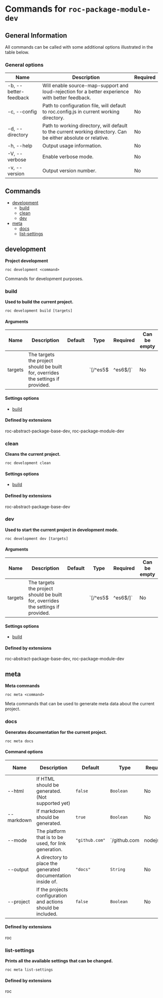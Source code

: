 # Commands for `roc-package-module-dev`

## General Information
All commands can be called with some additional options illustrated in the table below.

### General options

| Name                  | Description                                                                                                   | Required |
| --------------------- | ------------------------------------------------------------------------------------------------------------- | -------- |
| -b, --better-feedback | Will enable source-map-support and loud-rejection for a better experience with better feedback.               | No       |
| -c, --config          | Path to configuration file, will default to roc.config.js in current working directory.                       | No       |
| -d, --directory       | Path to working directory, will default to the current working directory. Can be either absolute or relative. | No       |
| -h, --help            | Output usage information.                                                                                     | No       |
| -V, --verbose         | Enable verbose mode.                                                                                          | No       |
| -v, --version         | Output version number.                                                                                        | No       |

## Commands
* [development](#development)
    * [build](#build)
    * [clean](#clean)
    * [dev](#dev)
* [meta](#meta)
    * [docs](#docs)
    * [list-settings](#list-settings)

## development
__Project development__

```
roc development <command>
```
Commands for development purposes.


### build
__Used to build the current project.__

```
roc development build [targets]
```

#### Arguments

| Name    | Description                                                                      | Default | Type              | Required | Can be empty |
| ------- | -------------------------------------------------------------------------------- | ------- | ----------------- | -------- | ------------ |
| targets | The targets the project should be built for, overrides the settings if provided. |         | `[/^es5$|^es6$/]` | No       | Yes          |

####  Settings options
* [build](/Users/gustaf/VG/public/roc-package/roc-package-module/extensions/roc-package-module-dev/docs/Settings.md#build)

####  Defined by extensions
roc-abstract-package-base-dev, roc-package-module-dev

### clean
__Cleans the current project.__

```
roc development clean
```

####  Settings options
* [build](/Users/gustaf/VG/public/roc-package/roc-package-module/extensions/roc-package-module-dev/docs/Settings.md#build)

####  Defined by extensions
roc-abstract-package-base-dev

### dev
__Used to start the current project in development mode.__

```
roc development dev [targets]
```

#### Arguments

| Name    | Description                                                                      | Default | Type              | Required | Can be empty |
| ------- | -------------------------------------------------------------------------------- | ------- | ----------------- | -------- | ------------ |
| targets | The targets the project should be built for, overrides the settings if provided. |         | `[/^es5$|^es6$/]` | No       | Yes          |

####  Settings options
* [build](/Users/gustaf/VG/public/roc-package/roc-package-module/extensions/roc-package-module-dev/docs/Settings.md#build)

####  Defined by extensions
roc-abstract-package-base-dev, roc-package-module-dev

## meta
__Meta commands__

```
roc meta <command>
```
Meta commands that can be used to generate meta data about the current project.


### docs
__Generates documentation for the current project.__

```
roc meta docs
```

#### Command options

| Name       | Description                                                   | Default        | Type                                                              | Required | Can be empty |
| ---------- | ------------------------------------------------------------- | -------------- | ----------------------------------------------------------------- | -------- | ------------ |
| --html     | If HTML should be generated. (Not supported yet)              | `false`        | `Boolean`                                                         | No       |              |
| --markdown | If markdown should be generated.                              | `true`         | `Boolean`                                                         | No       |              |
| --mode     | The platform that is to be used, for link generation.         | `"github.com"` | `/github\.com|nodejs\.org|bitbucket\.org|ghost\.org|gitlab\.com/` | No       |              |
| --output   | A directory to place the generated documentation inside of.   | `"docs"`       | `String`                                                          | No       | No           |
| --project  | If the projects configuration and actions should be included. | `false`        | `Boolean`                                                         | No       |              |

####  Defined by extensions
roc

### list-settings
__Prints all the available settings that can be changed.__

```
roc meta list-settings
```

####  Defined by extensions
roc

